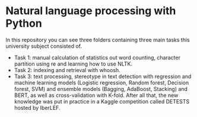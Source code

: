 # Natural language processing with Python
In this repository you can see three folders containing three main tasks this university subject consisted of. 
- Task 1: manual calculation of statistics out word counting, character partition using re and learning how to use NLTK.
- Task 2: indexing and retrieval with whoosh.
- Task 3: text processing, stereotype in text detection with regression and machine learning models (Logistic regression, Random forest, Decision forest, SVM) and ensemble models (Bagging, AdaBoost, Stacking) and BERT, as well as cross-validation with K-fold. After all that, the new knowledge was put in practice in a Kaggle competition called DETESTS hosted by IberLEF.

